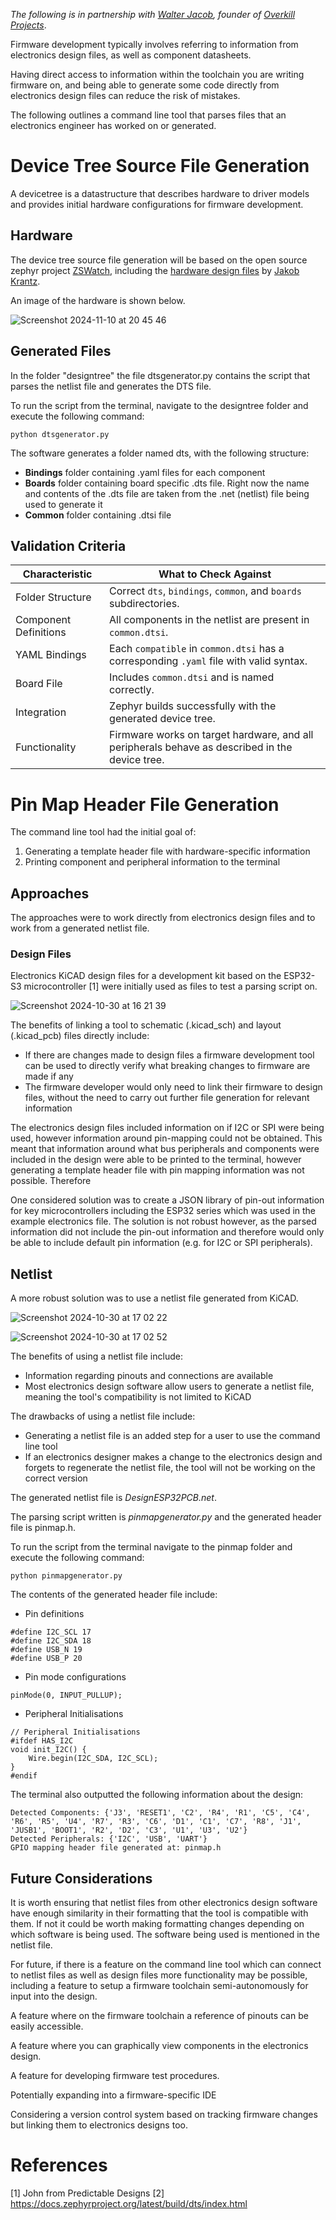 *The following is in partnership with [Walter Jacob](https://github.com/jacobw56), founder of [Overkill Projects](https://overkillprojects.com/)*.

Firmware development typically involves referring to information from electronics design files, as well as component datasheets.

Having direct access to information within the toolchain you are writing firmware on, and being able to generate some code directly from electronics design files can reduce the risk of mistakes.

The following outlines a command line tool that parses files that an electronics engineer has worked on or generated.

# Device Tree Source File Generation

A devicetree is a datastructure that describes hardware to driver models and provides initial hardware configurations for firmware development.

## Hardware

The device tree source file generation will be based on the open source zephyr project [ZSWatch](https://github.com/jakkra/ZSWatch), including the [hardware design files](https://github.com/jakkra/ZSWatch-HW/tree/f00c755fa8d6e1f00ff1e177645d56457bea2659) by [Jakob Krantz](https://github.com/jakkra).

An image of the hardware is shown below.

![Screenshot 2024-11-10 at 20 45 46](https://github.com/user-attachments/assets/56ecb6fb-326b-4189-a9fc-1325c5832632)

## Generated Files

In the folder "designtree" the file dtsgenerator.py contains the script that parses the netlist file and generates the DTS file.

To run the script from the terminal, navigate to the designtree folder and execute the following command:

`python dtsgenerator.py`

The software generates a folder named dts, with the following structure:

- **Bindings** folder containing .yaml files for each component
- **Boards** folder containing board specific .dts file. Right now the name and contents of the .dts file are taken from the .net (netlist) file being used to generate it
- **Common** folder containing .dtsi file

## Validation Criteria

| **Characteristic**              | **What to Check Against**                                                                 |
|--------------------------|-----------------------------------------------------------------------------------|
| Folder Structure         | Correct `dts`, `bindings`, `common`, and `boards` subdirectories.                |
| Component Definitions    | All components in the netlist are present in `common.dtsi`.                      |
| YAML Bindings            | Each `compatible` in `common.dtsi` has a corresponding `.yaml` file with valid syntax. |
| Board File               | Includes `common.dtsi` and is named correctly.                                   |
| Integration              | Zephyr builds successfully with the generated device tree.                       |
| Functionality            | Firmware works on target hardware, and all peripherals behave as described in the device tree. |


# Pin Map Header File Generation
The command line tool had the initial goal of:

1. Generating a template header file with hardware-specific information
2. Printing component and peripheral information to the terminal

## Approaches

The approaches were to work directly from electronics design files and to work from a generated netlist file.

### Design Files

Electronics KiCAD design files for a development kit based on the ESP32-S3 microcontroller [1] were initially used as files to test a parsing script on.

![Screenshot 2024-10-30 at 16 21 39](https://github.com/user-attachments/assets/b8d761ac-4d25-40af-9625-605bff231e76)

The benefits of linking a tool to schematic (.kicad_sch) and layout (.kicad_pcb) files directly include:

- If there are changes made to design files a firmware development tool can be used to directly verify what breaking changes to firmware are made if any
- The firmware developer would only need to link their firmware to design files, without the need to carry out further file generation for relevant information

The electronics design files included information on if I2C or SPI were being used, however information around pin-mapping could not be obtained. This meant that information around what bus peripherals and components were included in the design were able to be printed to the terminal, however generating a template header file with pin mapping information was not possible.
Therefore 

One considered solution was to create a JSON library of pin-out information for key microcontrollers including the ESP32 series which was used in the example electronics file. The solution is not robust however, as the parsed information did not include the pin-out information and therefore would only be able to include default pin information (e.g. for I2C or SPI peripherals).

## Netlist

A more robust solution was to use a netlist file generated from KiCAD.

![Screenshot 2024-10-30 at 17 02 22](https://github.com/user-attachments/assets/64a46fe3-f182-4635-83ca-69e88cd34280)


![Screenshot 2024-10-30 at 17 02 52](https://github.com/user-attachments/assets/38d1d41c-2fcd-42fe-bbf8-1b187af3a42b)


The benefits of using a netlist file include:

- Information regarding pinouts and connections are available
- Most electronics design software allow users to generate a netlist file, meaning the tool's compatibility is not limited to KiCAD

The drawbacks of using a netlist file include:

- Generating a netlist file is an added step for a user to use the command line tool
- If an electronics designer makes a change to the electronics design and forgets to regenerate the netlist file, the tool will not be working on the correct version

The generated netlist file is _DesignESP32PCB.net_.

The parsing script written is _pinmapgenerator.py_ and the generated header file is pinmap.h. 

To run the script from the terminal navigate to the pinmap folder and execute the following command:

`python pinmapgenerator.py`

The contents of the generated header file include:

- Pin definitions
```
#define I2C_SCL 17
#define I2C_SDA 18
#define USB_N 19
#define USB_P 20
```

- Pin mode configurations

`pinMode(0, INPUT_PULLUP);`

- Peripheral Initialisations
```
// Peripheral Initialisations
#ifdef HAS_I2C
void init_I2C() {
    Wire.begin(I2C_SDA, I2C_SCL);
}
#endif
```

The terminal also outputted the following information about the design:
```
Detected Components: {'J3', 'RESET1', 'C2', 'R4', 'R1', 'C5', 'C4', 'R6', 'R5', 'U4', 'R7', 'R3', 'C6', 'D1', 'C1', 'C7', 'R8', 'J1', 'JUSB1', 'BOOT1', 'R2', 'D2', 'C3', 'U1', 'U3', 'U2'}
Detected Peripherals: {'I2C', 'USB', 'UART'}
GPIO mapping header file generated at: pinmap.h
```
## Future Considerations

It is worth ensuring that netlist files from other electronics design software have enough similarity in their formatting that the tool is compatible with them. If not it could be worth making formatting changes depending on which software is being used. The software being used is mentioned in the netlist file.

For future, if there is a feature on the command line tool which can connect to netlist files as well as design files more functionality may be possible, including a feature to setup a firmware toolchain semi-autonomously for input into the design.

A feature where on the firmware toolchain a reference of pinouts can be easily accessible.

A feature where you can graphically view components in the electronics design.

A feature for developing firmware test procedures.

Potentially expanding into a firmware-specific IDE

Considering a version control system based on tracking firmware changes but linking them to electronics designs too.


# References

[1] John from Predictable Designs
[2] https://docs.zephyrproject.org/latest/build/dts/index.html
